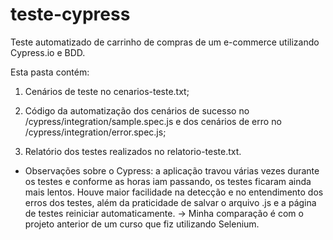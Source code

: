 # teste-cypress
Teste automatizado de carrinho de compras de um e-commerce utilizando Cypress.io e BDD.

Esta pasta contém:

1) Cenários de teste no cenarios-teste.txt;

2) Código da automatização dos cenários de sucesso no /cypress/integration/sample.spec.js e dos cenários de erro no /cypress/integration/error.spec.js;

3) Relatório dos testes realizados no relatorio-teste.txt.

* Observações sobre o Cypress: a aplicação travou várias vezes durante os testes e conforme as horas iam passando, os testes ficaram ainda mais lentos. Houve maior facilidade na detecção e no entendimento dos erros dos testes, além da praticidade de salvar o arquivo .js e a página de testes reiniciar automaticamente.
-> Minha comparação é com o projeto anterior de um curso que fiz utilizando Selenium.
    


